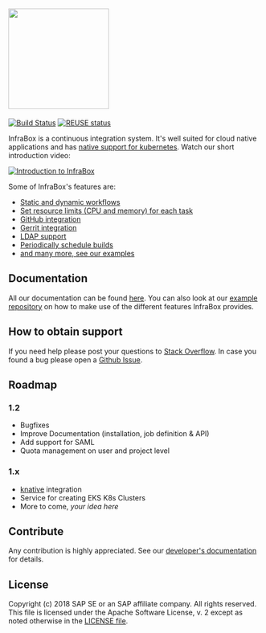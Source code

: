 # <img src="src\dashboard-client\static\logo_compact_transparent.png" width="200">
[![Build Status](https://infraboxci.datahub.sapcloud.io/api/v1/projects/deb14c11-dcbe-41f0-ade8-9d26e87266c3/state.svg?branch=master)](https://infraboxci.datahub.sapcloud.io/dashboard/#/project/sap-infrabox)
[![REUSE status](https://api.reuse.software/badge/github.com/SAP/InfraBox)](https://api.reuse.software/info/github.com/SAP/InfraBox)


InfraBox is a continuous integration system. It's well suited for cloud native applications and has [native support for kubernetes](https://github.com/SAP/infrabox-examples/tree/master/kubernetes). Watch our short introduction video:

[![Introduction to InfraBox](https://img.youtube.com/vi/O8N2U7d404I/0.jpg)](https://www.youtube.com/watch?v=O8N2U7d404I)

Some of InfraBox's features are:

- [Static and dynamic workflows](https://github.com/SAP/infrabox-examples)
- [Set resource limits (CPU and memory) for each task](https://github.com/SAP/infrabox-examples)
- [GitHub integration](docs/install/configure/github.md)
- [Gerrit integration](docs/install/configure/gerrit.md)
- [LDAP support](docs/install/configure/ldap.md)
- [Periodically schedule builds](docs/cronjobs.md)
- [and many more, see our examples](https://github.com/SAP/infrabox-examples)


## Documentation
All our documentation can be found [here](docs/README.md). You can also look at our [example repository](https://github.com/SAP/infrabox-examples) on how to make use of the different features InfraBox provides.

## How to obtain support
If you need help please post your questions to [Stack Overflow](https://stackoverflow.com/questions/tagged/infrabox).
In case you found a bug please open a [Github Issue](https://github.com/SAP/infrabox/issues).

## Roadmap

### 1.2
- Bugfixes
- Improve Documentation (installation, job definition & API)
- Add support for SAML
- Quota management on user and project level

### 1.x
- [knative](https://cloud.google.com/knative/) integration
- Service for creating EKS K8s Clusters
- More to come, _your idea here_

## Contribute
Any contribution is highly appreciated. See our [developer's documentation](docs/dev.md) for details.

## License
Copyright (c) 2018 SAP SE or an SAP affiliate company. All rights reserved.
This file is licensed under the Apache Software License, v. 2 except as noted otherwise in the [LICENSE file](LICENSE).
